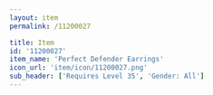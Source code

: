 ```yaml
---
layout: item
permalink: /11200027

title: Item
id: '11200027'
item_name: 'Perfect Defender Earrings'
icon_url: 'item/icon/11200027.png'
sub_header: ['Requires Level 35', 'Gender: All']
---
```


